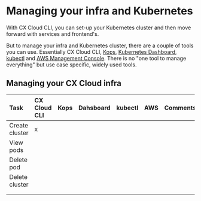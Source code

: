 # Managing your infra and Kubernetes

With CX Cloud CLI, you can set-up your Kubernetes cluster and then move forward with services and frontend's.

But to manage your infra and Kubernetes cluster, there are a couple of tools you can use. Essentially CX Cloud CLI, [Kops](https://github.com/kubernetes/kops), [Kubernetes Dashboard](https://kubernetes.io/docs/tasks/access-application-cluster/web-ui-dashboard/), [kubectl](https://kubernetes.io/docs/reference/kubectl/overview/) and [AWS Management Console](https://console.aws.amazon.com/). There is no "one tool to manage everything" but use case specific, widely used tools.

## Managing your CX Cloud infra

| Task | CX Cloud CLI | Kops | Dahsboard | kubectl | AWS | Comments |
| :--- | :--- | :--- | :--- | :--- | :--- | :--- |
| Create cluster | x |  |  |  |  |  |
| View pods |  |  |  |  |  |  |
| Delete pod |  |  |  |  |  |  |
| Delete cluster |  |  |  |  |  |  |
|  |  |  |  |  |  |  |
|  |  |  |  |  |  |  |



